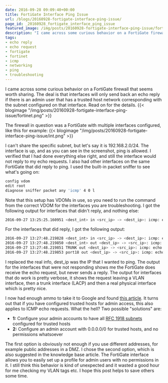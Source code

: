```yaml
---
date: 2016-09-28 09:09:40+00:00
title: FortiGate Interface Ping Issue
url: /blogs/20160928-fortigate-interface-ping-issue/
page_id: _20160928_fortigate_interface_ping_issue
featured_image: /img/posts/20160928-fortigate-interface-ping-issue/fortinet.png
description: "I came across some curious behavior on a FortiGate firewall. Interfaces won't send back an echo reply in some cases."
tags:
- echo reply
- echo request
- fortigate
- fortinet
- icmp
- networking
- ping
- troubleshooting
---
```


I came across some curious behavior on a FortiGate firewall that seems worth sharing. The deal is that interfaces will only send back an echo reply if there is an admin user that has a trusted host network corresponding with the subnet configured on that interface. Read on for the details.
{{< blogimage "/img/posts/20160928-fortigate-interface-ping-issue/fortinet.png" >}}
<!--more-->
The firewall in question was a FortiGate with multiple interfaces configured, like this for example:
{{< blogimage "/img/posts/20160928-fortigate-interface-ping-issue/int.png" >}}

I can't share the specific subnet, but let's say it is 192.168.2.0/24. The interface is up, and as you can see in the screenshot, ping is allowed. I verified that I had done everything else right, and still the interface would not reply to my echo requests. I also had other interfaces on the same FortiGate that did reply to ping. I used the built-in packet sniffer to see what's going on:
```sh
config vdom
edit root
diagnose sniffer packet any 'icmp' 4 0 l
```

Note that this setup has VDOMs in use, so you need to run the command from the correct VDOM for the interfaces you are troubleshooting.
I got the following output for interfaces that didn't reply, and nothing else:
```sh
2016-09-27 13:25:25.160951 <dest_int> in <src_ip> -> <dest_ip>: icmp: echo request
```

For the interfaces that did reply, I got the following output:
```sh
2016-09-27 13:27:48.219828 <dest_int> in <src_ip> -> <dest_ip>: icmp: echo request
2016-09-27 13:27:48.219850 <dest_int> out <dest_ip> -> <src_ip>: icmp: echo reply
2016-09-27 13:27:48.219851 TRUNK out <dest_ip> -> <src_ip>: icmp: echo reply
2016-09-27 13:27:48.219853 port18 out <dest_ip> -> <src_ip>: icmp: echo reply
```

I replaced the real info, dest_ip was the IP that I wanted to ping. The output for the interfaces that were not responding shows me the FortiGate does receive the echo request, but never sends a reply. The output for interfaces that do work is pretty verbose, it shows the request leaving a VLAN interface, then a trunk interface (LACP) and then a real physical interface which is pretty nice.

I now had enough ammo to take it to Google and found [this article](http://kb.fortinet.com/kb/documentLink.do?externalID=10876). It turns out that if you have configured trusted hosts for admin access, this also applies to ICMP echo requests. What the hell? Two possible "solutions" are:

* **1:** Configure your admin accounts to have all [RFC 1918 subnets](https://tools.ietf.org/html/rfc1918) configured for trusted hosts
* **2:** Configure an admin account with 0.0.0.0/0 for trusted hosts, and no permissions whatsoever

The first option is obviously not enough if you use different addresses, for example public addresses in a DMZ. I chose the second option, which is also suggested in the knowledge base article. The FortiGate interface allows you to easily set up a profile for admin users with no permissions in it. I still think this behavior is kind of unexpected and it wasted a good hour for me checking my VLAN tags etc. I hope this post helps to save others some time.
